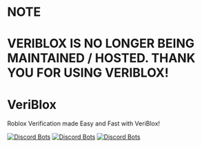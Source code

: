 # NOTE
# VERIBLOX IS NO LONGER BEING MAINTAINED / HOSTED. THANK YOU FOR USING VERIBLOX!

# VeriBlox

Roblox Verification made Easy and Fast with VeriBlox!

[![Discord Bots](https://top.gg/api/widget/servers/872081372162973736.svg)](https://top.gg/bot/872081372162973736)
[![Discord Bots](https://top.gg/api/widget/upvotes/872081372162973736.svg)](https://top.gg/bot/872081372162973736)
[![Discord Bots](https://top.gg/api/widget/owner/872081372162973736.svg)](https://top.gg/bot/872081372162973736)
